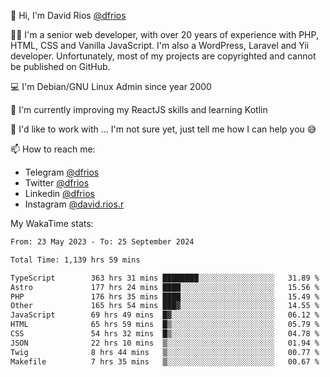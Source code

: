 👋 Hi, I'm David Rios [@dfrios](https://github.com/dfrios)

👨‍💻 I'm a senior web developer, with over 20 years of experience with PHP, HTML, CSS and Vanilla JavaScript. I'm also a WordPress, Laravel and Yii developer. Unfortunately, most of my projects are copyrighted and cannot be published on GitHub.

💻 I'm Debian/GNU Linux Admin since year 2000

🌱 I'm currently improving my ReactJS skills and learning Kotlin

💞️ I'd like to work with ... I'm not sure yet, just tell me how I can help you 😅


📫 How to reach me:
* Telegram [@dfrios](https://t.me/dfrios)
* Twitter [@dfrios](https://twitter.com/dfrios)
* Linkedin [@dfrios](https://linkedin.com/in/dfrios)
* Instagram [@david.rios.r](https://instagram.com/david.rios.r)



My WakaTime stats:
<!--START_SECTION:waka-->

```txt
From: 23 May 2023 - To: 25 September 2024

Total Time: 1,139 hrs 59 mins

TypeScript        363 hrs 31 mins ████████░░░░░░░░░░░░░░░░░   31.89 %
Astro             177 hrs 24 mins ████░░░░░░░░░░░░░░░░░░░░░   15.56 %
PHP               176 hrs 35 mins ████░░░░░░░░░░░░░░░░░░░░░   15.49 %
Other             165 hrs 54 mins ███▓░░░░░░░░░░░░░░░░░░░░░   14.55 %
JavaScript        69 hrs 49 mins  █▓░░░░░░░░░░░░░░░░░░░░░░░   06.12 %
HTML              65 hrs 59 mins  █▒░░░░░░░░░░░░░░░░░░░░░░░   05.79 %
CSS               54 hrs 32 mins  █▒░░░░░░░░░░░░░░░░░░░░░░░   04.78 %
JSON              22 hrs 10 mins  ▒░░░░░░░░░░░░░░░░░░░░░░░░   01.94 %
Twig              8 hrs 44 mins   ▒░░░░░░░░░░░░░░░░░░░░░░░░   00.77 %
Makefile          7 hrs 35 mins   ▒░░░░░░░░░░░░░░░░░░░░░░░░   00.67 %
```

<!--END_SECTION:waka-->
